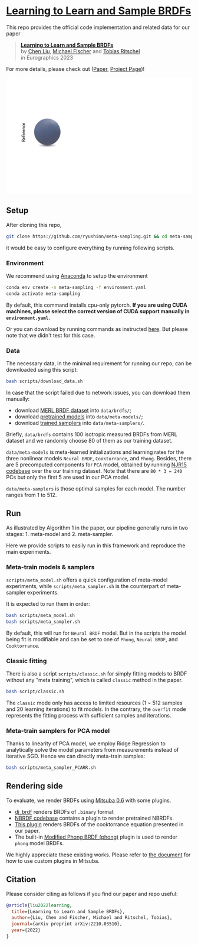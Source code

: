 <h1>
  <a style="color: inherit;" href="https://ryushinn.github.io/metasampling">
    Learning to Learn and Sample BRDFs
  </a>
</h1>

This repo provides the official code implementation and related data for our paper

> [**Learning to Learn and Sample BRDFs**](https://ryushinn.github.io/metasampling)  
> by [Chen Liu](https://ryushinn.github.io/), [Michael Fischer](https://mfischer-ucl.github.io/) and [Tobias Ritschel](http://www.homepages.ucl.ac.uk/~ucactri/)  
> in Eurographics 2023

For more details, please check out \([Paper](https://arxiv.org/pdf/2210.03510.pdf), [Project Page](https://ryushinn.github.io/metasampling)\)!

![repo-illustration](repo.gif)

## Setup

After cloning this repo,

```bash
git clone https://github.com/ryushinn/meta-sampling.git && cd meta-sampling/
```

it would be easy to configure everything by running following scripts.

### Environment

We recommend using [Anaconda](https://www.anaconda.com/) to setup the environment

```bash
conda env create -n meta-sampling -f environment.yaml
conda activate meta-sampling
```

By default, this command installs cpu-only pytorch. **If you are using CUDA machines, please select the correct version of CUDA support manually in `environment.yaml`.**

Or you can download by running commands as instructed [here](https://pytorch.org/get-started/previous-versions/). But please note that we didn't test for this case.

### Data

The necessary data, in the minimal requirement for running our repo, can be downloaded using this script:

```bash
bash scripts/download_data.sh
```

In case that the script failed due to network issues, you can download them manually:

- download [MERL BRDF dataset](https://www.dropbox.com/sh/yjt3bczfy52gb7o/AADvG_FhncJL59HgGOKxbE7Ya/brdfs) into `data/brdfs/`;
- download [pretrained models](https://drive.google.com/file/d/1AkHjQhPSo7QDTBaPhrI9uHdP2s_u7QYo/view?usp=share_link) into `data/meta-models/`;
- download [trained samplers](https://drive.google.com/file/d/1NQ_ZVF5dQnFdFALKlipkYbNRj_MQwa3P/view?usp=share_link) into `data/meta-samplers/`.

Briefly, `data/brdfs` contains 100 isotropic measured BRDFs from MERL dataset and we randomly choose 80 of them as our training dataset.

`data/meta-models` is meta-learned initializations and learning rates for the three nonlinear models `Neural BRDF`, `Cooktorrance`, and `Phong`. Besides, there are 5 precomputed components for `PCA` model, obtained by running [NJR15 codebase](https://brdf.compute.dtu.dk/#navbar-code) over the our training dataset. Note that there are `80 * 3 = 240` PCs but only the first 5 are used in our PCA model.

`data/meta-samplers` is those optimal samples for each model. The number ranges from 1 to 512.

## Run

As illustrated by Algorithm 1 in the paper, our pipeline generally runs in two stages: 1. meta-model and 2. meta-sampler.

Here we provide scripts to easily run in this framework and reproduce the main experiments.

### Meta-train models & samplers

`scripts/meta_model.sh` offers a quick configuration of meta-model experiments, while `scripts/meta_sampler.sh` is the counterpart of meta-sampler experiments.

It is expected to run them in order:

```bash
bash scripts/meta_model.sh
bash scripts/meta_sampler.sh
```

By default, this will run for `Neural BRDF` model. But in the scripts the model being fit is modifiable and can be set to one of `Phong`, `Neural BRDF`, and `Cooktorrance`.

### Classic fitting

There is also a script `scripts/classic.sh` for simply fitting models to BRDF without any "meta training", which is called `classic` method in the paper.

```bash
bash script/classic.sh
```

The `classic` mode only has access to limited resources (1 \~ 512 samples and 20 learning iterations) to fit models.
In the contrary, the `overfit` mode represents the fitting process with sufficient samples and iterations.

### Meta-train samplers for PCA model

Thanks to linearity of PCA model, we employ Ridge Regression to analytically solve the model parameters from measurements instead of iterative SGD. Hence we can directly meta-train samples:

```bash
bash scripts/meta_sampler_PCARR.sh
```

## Rendering side

To evaluate, we render BRDFs using [Mitsuba 0.6](http://mitsuba-renderer.org/index_old.html) with some plugins.

- [dj_brdf](https://github.com/jdupuy/dj_brdf) renders BRDFs of `.binary` format
- [NBRDF codebase](http://www0.cs.ucl.ac.uk/staff/A.Sztrajman/webpage/publications/nbrdf2021/nbrdf.html) contains a plugin to render pretrained NBRDFs.
- [This plugin](src/rendering/cooktorrance.cpp) renders BRDFs of the cooktorrance equation presented in our paper.
- The built-in [Modified Phong BRDF (phong)](https://github.com/mitsuba-renderer/mitsuba/blob/master/src/bsdfs/phong.cpp) plugin is used to render `phong` model BRDFs.

We highly appreciate these existing works. Please refer to [the document](http://mitsuba-renderer.org/docs.html) for how to use custom plugins in Mitsuba.

## Citation

Please consider citing as follows if you find our paper and repo useful:

```bibtex
@article{liu2022learning,
  title={Learning to Learn and Sample BRDFs},
  author={Liu, Chen and Fischer, Michael and Ritschel, Tobias},
  journal={arXiv preprint arXiv:2210.03510},
  year={2022}
}
```
